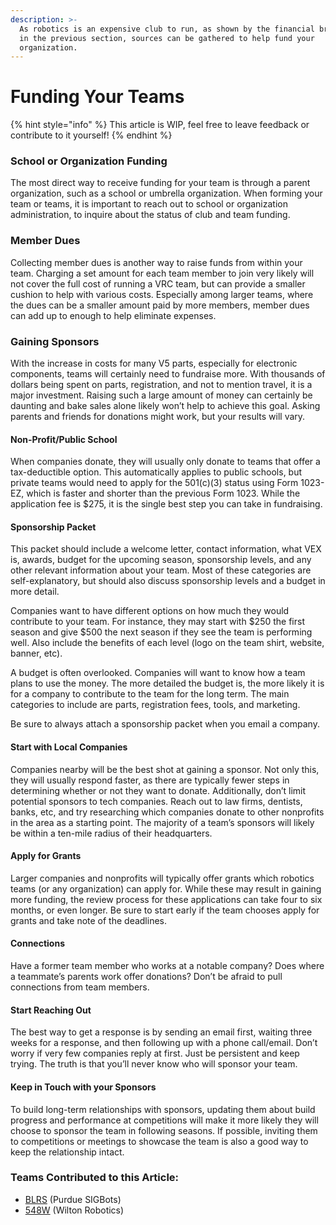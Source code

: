 ```yaml
---
description: >-
  As robotics is an expensive club to run, as shown by the financial breakdown
  in the previous section, sources can be gathered to help fund your
  organization.
---
```


# Funding Your Teams

{% hint style="info" %}
This article is WIP, feel free to leave feedback or contribute to it yourself!
{% endhint %}

### School or Organization Funding

The most direct way to receive funding for your team is through a parent organization, such as a school or umbrella organization. When forming your team or teams, it is important to reach out to school or organization administration, to inquire about the status of club and team funding.

### Member Dues

Collecting member dues is another way to raise funds from within your team. Charging a set amount for each team member to join very likely will not cover the full cost of running a VRC team, but can provide a smaller cushion to help with various costs. Especially among larger teams, where the dues can be a smaller amount paid by more members, member dues can add up to enough to help eliminate expenses.

### Gaining Sponsors

With the increase in costs for many V5 parts, especially for electronic components, teams will certainly need to fundraise more. With thousands of dollars being spent on parts, registration, and not to mention travel, it is a major investment. Raising such a large amount of money can certainly be daunting and bake sales alone likely won’t help to achieve this goal. Asking parents and friends for donations might work, but your results will vary.

#### Non-Profit/Public School

When companies donate, they will usually only donate to teams that offer a tax-deductible option. This automatically applies to public schools, but private teams would need to apply for the 501(c)(3) status using Form 1023-EZ, which is faster and shorter than the previous Form 1023. While the application fee is $275, it is the single best step you can take in fundraising.

#### Sponsorship Packet

This packet should include a welcome letter, contact information, what VEX is, awards, budget for the upcoming season, sponsorship levels, and any other relevant information about your team. Most of these categories are self-explanatory, but should also discuss sponsorship levels and a budget in more detail.

Companies want to have different options on how much they would contribute to your team. For instance, they may start with $250 the first season and give $500 the next season if they see the team is performing well. Also include the benefits of each level (logo on the team shirt, website, banner, etc).

A budget is often overlooked. Companies will want to know how a team plans to use the money. The more detailed the budget is, the more likely it is for a company to contribute to the team for the long term. The main categories to include are parts, registration fees, tools, and marketing.

Be sure to always attach a sponsorship packet when you email a company.

#### Start with Local Companies

Companies nearby will be the best shot at gaining a sponsor. Not only this, they will usually respond faster, as there are typically fewer steps in determining whether or not they want to donate. Additionally, don’t limit potential sponsors to tech companies. Reach out to law firms, dentists, banks, etc, and try researching which companies donate to other nonprofits in the area as a starting point. The majority of a team’s sponsors will likely be within a ten-mile radius of their headquarters.

#### Apply for Grants

Larger companies and nonprofits will typically offer grants which robotics teams (or any organization) can apply for. While these may result in gaining more funding, the review process for these applications can take four to six months, or even longer. Be sure to start early if the team chooses apply for grants and take note of the deadlines.

#### Connections

Have a former team member who works at a notable company? Does where a teammate’s parents work offer donations? Don’t be afraid to pull connections from team members.

#### Start Reaching Out

The best way to get a response is by sending an email first, waiting three weeks for a response, and then following up with a phone call/email. Don’t worry if very few companies reply at first. Just be persistent and keep trying. The truth is that you’ll never know who will sponsor your team.

#### Keep in Touch with your Sponsors

To build long-term relationships with sponsors, updating them about build progress and performance at competitions will make it more likely they will choose to sponsor the team in following seasons. If possible, inviting them to competitions or meetings to showcase the team is also a good way to keep the relationship intact.

### Teams Contributed to this Article:

* [BLRS](https://purduesigbots.com) (Purdue SIGBots)
* [548W](https://wiltonrobotics.org) (Wilton Robotics)
